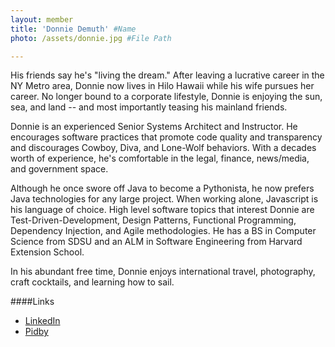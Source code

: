 ```yaml
---
layout: member
title: 'Donnie Demuth' #Name
photo: /assets/donnie.jpg #File Path

---
```


His friends say he's "living the dream." After leaving a lucrative career in the NY Metro area, Donnie now lives in Hilo Hawaii while his wife pursues her career. No longer bound to a corporate lifestyle, Donnie is enjoying the sun, sea, and land -- and most importantly teasing his mainland friends.

Donnie is an experienced Senior Systems Architect and Instructor. He encourages software practices that promote code quality and transparency and discourages Cowboy, Diva, and Lone-Wolf behaviors. With a decades worth of experience, he's comfortable in the legal, finance, news/media, and government space.

Although he once swore off Java to become a Pythonista, he now prefers Java technologies for any large project. When working alone, Javascript is his language of choice. High level software topics that interest Donnie are Test-Driven-Development, Design Patterns, Functional Programming, Dependency Injection, and Agile methodologies. He has a BS in Computer Science from SDSU and an ALM in Software Engineering from Harvard Extension School.

In his abundant free time, Donnie enjoys international travel, photography, craft cocktails, and learning how to sail.

####Links

 * [LinkedIn](http://linkedin.com/in/donniedemuth)
 * [Pidby](http://pidby.com)
